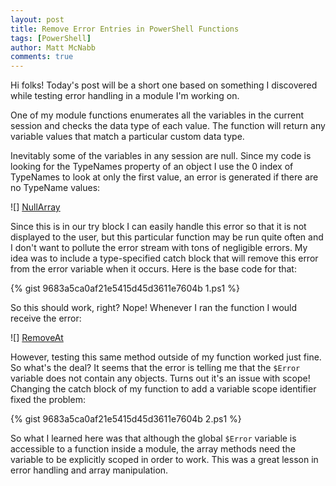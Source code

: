 ```yaml
---
layout: post
title: Remove Error Entries in PowerShell Functions
tags: [PowerShell]
author: Matt McNabb
comments: true
---
```


[NullArray]: /assets/img/NullArrayError.png
[RemoveAt]: /assets/img/RemoveAtError.png

Hi folks! Today's post will be a short one based on something I discovered while testing error handling in a module I'm working on.

One of my module functions enumerates all the variables in the current session and checks the data type of each value. The function will return any variable values that match a particular custom data type.

Inevitably some of the variables in any session are null. Since my code is looking for the TypeNames property of an object I use the 0 index of TypeNames to look at only the first value, an error is generated if there are no TypeName values:

<!--more-->

![] [NullArray]

Since this is in our try block I can easily handle this error so that it is not displayed to the user, but this particular function may be run quite often and I don't want to pollute the error stream with tons of negligible errors. My idea was to include a type-specified catch block that will remove this error from the error variable when it occurs. Here is the base code for that:

{% gist 9683a5ca0af21e5415d45d3611e7604b 1.ps1 %}

So this should work, right? Nope! Whenever I ran the function I would receive the error:

![] [RemoveAt]

However, testing this same method outside of my function worked just fine. So what's the deal? It seems that the error is telling me that the `$Error` variable does not contain any objects. Turns out it's an issue with scope! Changing the catch block of my function to add a variable scope identifier fixed the problem:


{% gist 9683a5ca0af21e5415d45d3611e7604b 2.ps1 %}

So what I learned here was that although the global `$Error` variable is accessible to a function inside a module, the array methods need the variable to be explicitly scoped in order to work. This was a great lesson in error handling and array manipulation.